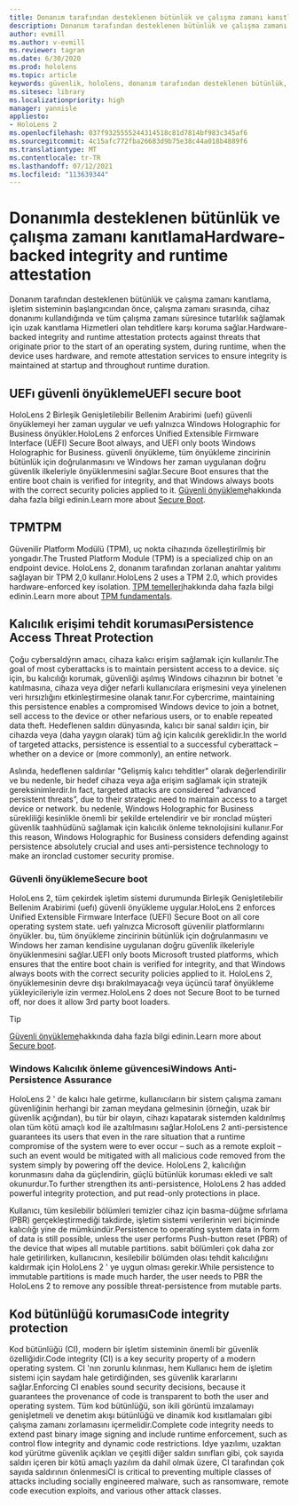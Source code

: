 ```yaml
---
title: Donanım tarafından desteklenen bütünlük ve çalışma zamanı kanıtlama
description: Donanım tarafından desteklenen bütünlük ve çalışma zamanı kanıtlama
author: evmill
ms.author: v-evmill
ms.reviewer: tagran
ms.date: 6/30/2020
ms.prod: hololens
ms.topic: article
keywords: güvenlik, hololens, donanım tarafından desteklenen bütünlük, çalışma zamanı kanıtlama, uefı, uefı güvenli önyükleme, güvenli önyükleme, TPM, tehdit koruması, Windows sürdürme güvenliği, kod bütünlüğü, kod koruma,
ms.sitesec: library
ms.localizationpriority: high
manager: yannisle
appliesto:
- HoloLens 2
ms.openlocfilehash: 037f9325555244314518c81d7814bf983c345af6
ms.sourcegitcommit: 4c15afc772fba26683d9b75e38c44a018b4889f6
ms.translationtype: MT
ms.contentlocale: tr-TR
ms.lasthandoff: 07/12/2021
ms.locfileid: "113639344"
---
```

# <a name="hardware-backed-integrity-and-runtime-attestation"></a><span data-ttu-id="466ca-104">Donanımla desteklenen bütünlük ve çalışma zamanı kanıtlama</span><span class="sxs-lookup"><span data-stu-id="466ca-104">Hardware-backed integrity and runtime attestation</span></span>

<span data-ttu-id="466ca-105">Donanım tarafından desteklenen bütünlük ve çalışma zamanı kanıtlama, işletim sisteminin başlangıcından önce, çalışma zamanı sırasında, cihaz donanımı kullandığında ve tüm çalışma zamanı süresince tutarlılık sağlamak için uzak kanıtlama Hizmetleri olan tehditlere karşı koruma sağlar.</span><span class="sxs-lookup"><span data-stu-id="466ca-105">Hardware-backed integrity and runtime attestation protects against threats that originate prior to the start of an operating system, during runtime, when the device uses hardware, and remote attestation services to ensure integrity is maintained at startup and throughout runtime duration.</span></span>

## <a name="uefi-secure-boot"></a><span data-ttu-id="466ca-106">UEFı güvenli önyükleme</span><span class="sxs-lookup"><span data-stu-id="466ca-106">UEFI secure boot</span></span>

<span data-ttu-id="466ca-107">HoloLens 2 Birleşik Genişletilebilir Bellenim Arabirimi (uefı) güvenli önyüklemeyi her zaman uygular ve uefı yalnızca Windows Holographic for Business önyükler.</span><span class="sxs-lookup"><span data-stu-id="466ca-107">HoloLens 2 enforces Unified Extensible Firmware Interface (UEFI) Secure Boot always, and UEFI only boots Windows Holographic for Business.</span></span>
<span data-ttu-id="466ca-108">güvenli önyükleme, tüm önyükleme zincirinin bütünlük için doğrulanmasını ve Windows her zaman uygulanan doğru güvenlik ilkeleriyle önyüklenmesini sağlar.</span><span class="sxs-lookup"><span data-stu-id="466ca-108">Secure Boot ensures that the entire boot chain is verified for integrity, and that Windows always boots with the correct security policies applied to it.</span></span> <span data-ttu-id="466ca-109">[Güvenli önyükleme](/windows-hardware/design/device-experiences/oem-secure-boot)hakkında daha fazla bilgi edinin.</span><span class="sxs-lookup"><span data-stu-id="466ca-109">Learn more about [Secure Boot](/windows-hardware/design/device-experiences/oem-secure-boot).</span></span>

## <a name="tpm"></a><span data-ttu-id="466ca-110">TPM</span><span class="sxs-lookup"><span data-stu-id="466ca-110">TPM</span></span>

<span data-ttu-id="466ca-111">Güvenilir Platform Modülü (TPM), uç nokta cihazında özelleştirilmiş bir yongadır.</span><span class="sxs-lookup"><span data-stu-id="466ca-111">The Trusted Platform Module (TPM) is a specialized chip on an endpoint device.</span></span> <span data-ttu-id="466ca-112">HoloLens 2, donanım tarafından zorlanan anahtar yalıtımı sağlayan bir TPM 2,0 kullanır.</span><span class="sxs-lookup"><span data-stu-id="466ca-112">HoloLens 2 uses a TPM 2.0, which provides hardware-enforced key isolation.</span></span> <span data-ttu-id="466ca-113">[TPM temelleri](/windows/security/information-protection/tpm/tpm-fundamentals)hakkında daha fazla bilgi edinin.</span><span class="sxs-lookup"><span data-stu-id="466ca-113">Learn more about [TPM fundamentals](/windows/security/information-protection/tpm/tpm-fundamentals).</span></span>

## <a name="persistence-access-threat-protection"></a><span data-ttu-id="466ca-114">Kalıcılık erişimi tehdit koruması</span><span class="sxs-lookup"><span data-stu-id="466ca-114">Persistence Access Threat Protection</span></span>

<span data-ttu-id="466ca-115">Çoğu cybersaldýrın amacı, cihaza kalıcı erişim sağlamak için kullanılır.</span><span class="sxs-lookup"><span data-stu-id="466ca-115">The goal of most cyberattacks is to maintain persistent access to a device.</span></span> <span data-ttu-id="466ca-116">siç için, bu kalıcılığı korumak, güvenliği aşılmış Windows cihazının bir botnet 'e katılmasına, cihaza veya diğer nefarli kullanıcılara erişmesini veya yinelenen veri hırsızlığını etkinleştirmesine olanak tanır.</span><span class="sxs-lookup"><span data-stu-id="466ca-116">For cybercrime, maintaining this persistence enables a compromised Windows device to join a botnet, sell access to the device or other nefarious users, or to enable repeated data theft.</span></span> <span data-ttu-id="466ca-117">Hedeflenen saldırı dünyasında, kalıcı bir sanal saldırı için, bir cihazda veya (daha yaygın olarak) tüm ağ için kalıcılık gereklidir.</span><span class="sxs-lookup"><span data-stu-id="466ca-117">In the world of targeted attacks, persistence is essential to a successful cyberattack – whether on a device or (more commonly), an entire network.</span></span>  

<span data-ttu-id="466ca-118">Aslında, hedeflenen saldırılar "Gelişmiş kalıcı tehditler" olarak değerlendirilir ve bu nedenle, bir hedef cihaza veya ağa erişim sağlamak için stratejik gereksinimlerdir.</span><span class="sxs-lookup"><span data-stu-id="466ca-118">In fact, targeted attacks are considered “advanced persistent threats”, due to their strategic need to maintain access to a target device or network.</span></span> <span data-ttu-id="466ca-119">bu nedenle, Windows Holographic for Business sürekliliği kesinlikle önemli bir şekilde ertelendirir ve bir ıronclad müşteri güvenlik taahhüdünü sağlamak için kalıcılık önleme teknolojisini kullanır.</span><span class="sxs-lookup"><span data-stu-id="466ca-119">For this reason, Windows Holographic for Business considers defending against persistence absolutely crucial and uses anti-persistence technology to make an ironclad customer security promise.</span></span>

### <a name="secure-boot"></a><span data-ttu-id="466ca-120">Güvenli önyükleme</span><span class="sxs-lookup"><span data-stu-id="466ca-120">Secure boot</span></span>

<span data-ttu-id="466ca-121">HoloLens 2, tüm çekirdek işletim sistemi durumunda Birleşik Genişletilebilir Bellenim Arabirimi (uefı) güvenli önyükleme uygular.</span><span class="sxs-lookup"><span data-stu-id="466ca-121">HoloLens 2 enforces Unified Extensible Firmware Interface (UEFI) Secure Boot on all core operating system state.</span></span> <span data-ttu-id="466ca-122">uefı yalnızca Microsoft güvenilir platformlarını önyükler. bu, tüm önyükleme zincirinin bütünlük için doğrulanmasını ve Windows her zaman kendisine uygulanan doğru güvenlik ilkeleriyle önyüklenmesini sağlar.</span><span class="sxs-lookup"><span data-stu-id="466ca-122">UEFI only boots Microsoft trusted platforms, which ensures that the entire boot chain is verified for integrity, and that Windows always boots with the correct security policies applied to it.</span></span> <span data-ttu-id="466ca-123">HoloLens 2, önyüklemesinin devre dışı bırakılmayacağı veya üçüncü taraf önyükleme yükleyicileriyle izin vermez.</span><span class="sxs-lookup"><span data-stu-id="466ca-123">HoloLens 2 does not Secure Boot to be turned off, nor does it allow 3rd party boot loaders.</span></span>

> [!Tip]
> <span data-ttu-id="466ca-124">[Güvenli önyükleme](/windows-hardware/design/device-experiences/oem-secure-boot)hakkında daha fazla bilgi edinin.</span><span class="sxs-lookup"><span data-stu-id="466ca-124">Learn more about [Secure boot](/windows-hardware/design/device-experiences/oem-secure-boot).</span></span>

### <a name="windows-anti-persistence-assurance"></a><span data-ttu-id="466ca-125">Windows Kalıcılık önleme güvencesi</span><span class="sxs-lookup"><span data-stu-id="466ca-125">Windows Anti-Persistence Assurance</span></span>

<span data-ttu-id="466ca-126">HoloLens 2 ' de kalıcı hale getirme, kullanıcıların bir sistem çalışma zamanı güvenliğinin herhangi bir zaman meydana gelmesinin (örneğin, uzak bir güvenlik açığından), bu tür bir olayın, cihazı kapatarak sistemden kaldırılmış olan tüm kötü amaçlı kod ile azaltılmasını sağlar.</span><span class="sxs-lookup"><span data-stu-id="466ca-126">HoloLens 2 anti-persistence guarantees its users that even in the rare situation that a runtime compromise of the system were to ever occur – such as a remote exploit – such an event would be mitigated with all malicious code removed from the system simply by powering off the device.</span></span> <span data-ttu-id="466ca-127">HoloLens 2, kalıcılığın korunmasını daha da güçlendirin, güçlü bütünlük koruması ekledi ve salt okunurdur.</span><span class="sxs-lookup"><span data-stu-id="466ca-127">To further strengthen its anti-persistence, HoloLens 2 has added powerful integrity protection, and put read-only protections in place.</span></span>

<span data-ttu-id="466ca-128">Kullanıcı, tüm kesilebilir bölümleri temizler cihaz için basma-düğme sıfırlama (PBR) gerçekleştirmediği takdirde, işletim sistemi verilerinin veri biçiminde kalıcılığı yine de mümkündür.</span><span class="sxs-lookup"><span data-stu-id="466ca-128">Persistence to operating system data in form of data is still possible, unless the user performs Push-button reset (PBR) of the device that wipes all mutable partitions.</span></span> <span data-ttu-id="466ca-129">sabit bölümleri çok daha zor hale getirilirken, kullanıcının, kesilebilir bölümden olası tehdit kalıcılığını kaldırmak için HoloLens 2 ' ye uygun olması gerekir.</span><span class="sxs-lookup"><span data-stu-id="466ca-129">While persistence to immutable partitions is made much harder, the user needs to PBR the HoloLens 2 to remove any possible threat-persistence from mutable parts.</span></span>

## <a name="code-integrity-protection"></a><span data-ttu-id="466ca-130">Kod bütünlüğü koruması</span><span class="sxs-lookup"><span data-stu-id="466ca-130">Code integrity protection</span></span>

<span data-ttu-id="466ca-131">Kod bütünlüğü (CI), modern bir işletim sisteminin önemli bir güvenlik özelliğidir.</span><span class="sxs-lookup"><span data-stu-id="466ca-131">Code integrity (CI) is a key security property of a modern operating system.</span></span> <span data-ttu-id="466ca-132">CI 'nın zorunlu kılınması, hem Kullanıcı hem de işletim sistemi için saydam hale getirdiğinden, ses güvenlik kararlarını sağlar.</span><span class="sxs-lookup"><span data-stu-id="466ca-132">Enforcing CI enables sound security decisions, because it guarantees the provenance of code is transparent to both the user and operating system.</span></span> <span data-ttu-id="466ca-133">Tüm kod bütünlüğü, son ikili görüntü imzalamayı genişletmeli ve denetim akışı bütünlüğü ve dinamik kod kısıtlamaları gibi çalışma zamanı zorlamasını içermelidir.</span><span class="sxs-lookup"><span data-stu-id="466ca-133">Complete code integrity needs to extend past binary image signing and include runtime enforcement, such as control flow integrity and dynamic code restrictions.</span></span> <span data-ttu-id="466ca-134">Idye yazılımı, uzaktan kod yürütme güvenlik açıkları ve çeşitli diğer saldırı sınıfları gibi, çok sayıda saldırı içeren bir kötü amaçlı yazılım da dahil olmak üzere, CI tarafından çok sayıda saldırının önlenmesi</span><span class="sxs-lookup"><span data-stu-id="466ca-134">CI is critical to preventing multiple classes of attacks including socially engineered malware, such as ransomware, remote code execution exploits, and various other attack classes.</span></span>
